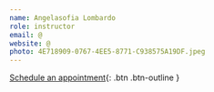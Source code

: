 ```yaml
---
name: Angelasofia Lombardo
role: instructor
email: @
website: @
photo: 4E718909-0767-4EE5-8771-C938575A19DF.jpeg
---
```


[Schedule an appointment](#){: .btn .btn-outline }
